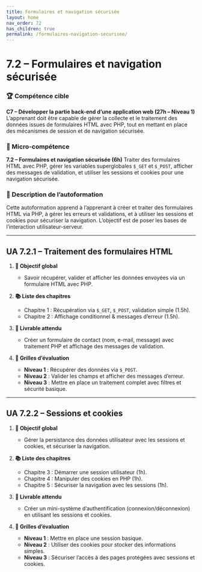 ```yaml
---
title: Formulaires et navigation sécurisée
layout: home
nav_order: 72
has_children: true
permalink: /formulaires-navigation-securisee/
---
```


# 7.2 – Formulaires et navigation sécurisée

### 🏆 Compétence cible

**C7 – Développer la partie back-end d’une application web (27h – Niveau 1)**
L’apprenant doit être capable de gérer la collecte et le traitement des données issues de formulaires HTML avec PHP, tout en mettant en place des mécanismes de session et de navigation sécurisée.

### 🧩 Micro-compétence

**7.2 – Formulaires et navigation sécurisée (6h)**
Traiter des formulaires HTML avec PHP, gérer les variables superglobales `$_GET` et `$_POST`, afficher des messages de validation, et utiliser les sessions et cookies pour une navigation sécurisée.

### 📝 Description de l’autoformation

Cette autoformation apprend à l’apprenant à créer et traiter des formulaires HTML via PHP, à gérer les erreurs et validations, et à utiliser les sessions et cookies pour sécuriser la navigation. L’objectif est de poser les bases de l’interaction utilisateur-serveur.

---

## UA 7.2.1 – Traitement des formulaires HTML

1. **🎯 Objectif global**

   * Savoir récupérer, valider et afficher les données envoyées via un formulaire HTML avec PHP.

2. **📚 Liste des chapitres**

   * Chapitre 1 : Récupération via `$_GET`, `$_POST`, validation simple (1.5h).
   * Chapitre 2 : Affichage conditionnel & messages d’erreur (1.5h).

3. **📄 Livrable attendu**

   * Créer un formulaire de contact (nom, e-mail, message) avec traitement PHP et affichage des messages de validation.

4. **🧪 Grilles d’évaluation**

   * **Niveau 1** : Récupérer des données via `$_POST`.
   * **Niveau 2** : Valider les champs et afficher des messages d’erreur.
   * **Niveau 3** : Mettre en place un traitement complet avec filtres et sécurité basique.

---

## UA 7.2.2 – Sessions et cookies

1. **🎯 Objectif global**

   * Gérer la persistance des données utilisateur avec les sessions et cookies, et sécuriser la navigation.

2. **📚 Liste des chapitres**

   * Chapitre 3 : Démarrer une session utilisateur (1h).
   * Chapitre 4 : Manipuler des cookies en PHP (1h).
   * Chapitre 5 : Sécuriser la navigation avec les sessions (1h).

3. **📄 Livrable attendu**

   * Créer un mini-système d’authentification (connexion/déconnexion) en utilisant les sessions et cookies.

4. **🧪 Grilles d’évaluation**

   * **Niveau 1** : Mettre en place une session basique.
   * **Niveau 2** : Utiliser des cookies pour stocker des informations simples.
   * **Niveau 3** : Sécuriser l’accès à des pages protégées avec sessions et cookies.

